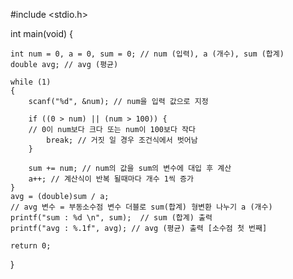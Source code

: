 #include <stdio.h>

int main(void) {

    int num = 0, a = 0, sum = 0; // num (입력), a (개수), sum (합계)
	double avg; // avg (평균)

	while (1)
	{
		scanf("%d", &num); // num을 입력 값으로 지정

		if ((0 > num) || (num > 100)) {
		// 0이 num보다 크다 또는 num이 100보다 작다
			break; // 거짓 일 경우 조건식에서 벗어남
		}

		sum += num; // num의 값을 sum의 변수에 대입 후 계산
		a++; // 계산식이 반복 될때마다 개수 1씩 증가
	}
	avg = (double)sum / a; 
	// avg 변수 = 부동소수점 변수 더블로 sum(합계) 형변환 나누기 a (개수)
	printf("sum : %d \n", sum);  // sum (합계) 출력
	printf("avg : %.1f", avg); // avg (평균) 출력 [소수점 첫 번째]

	return 0;
}
